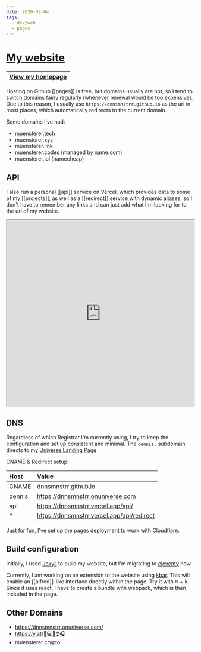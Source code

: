```yaml
---
date: 2020-08-04
tags:
  - dev/web
  - pages
---
```


# [My website](https://dnnsmnstrr.github.io)

|[View my homepage](https://dnnsmnstrr.github.io)|
|---|


Hosting on Github [[pages]] is free, but domains usually are not, so I tend to switch domains fairly regularly (whenever renewal would be too expensive). Due to this reason, I usually use `https://dnnsmnstrr.github.io` as the url in most places, which automatically redirects to the current domain.

Some domains I've had:
- [muensterer.tech](https://get.tech/search?DomainName=muensterer)
- muensterer.xyz
- muensterer.link
- muensterer.codes (managed by name.com)
- muensterer.lol (namecheap)

## API
I also run a personal [[api]] service on Vercel, which provides data to some of my [[projects]], as well as a [[redirect]] service with dynamic aliases, so I don't have to remember any links and can just add what I'm looking for to the url of my website.


<iframe src="https://dnnsmnstrr.github.io" title="Current website" width='100%' height='500px'></iframe>

## DNS

Regardless of which Registrar I'm currently using, I try to keep the configuration and set up consistent and minimal. The `dennis.` subdomain directs to my [Universe Landing Page](https://dnnsmnstrr.onuniverse.com)

CNAME & Redirect setup:

| Host | Value |
| :------------- | :------------- |
| CNAME       | dnnsmnstrr.github.io       |
| dennis      | https://dnnsmnstrr.onuniverse.com   |
| api       | https://dnnsmnstrr.vercel.app/api/    |
| *       | https://dnnsmnstrr.vercel.app/api/redirect    |

Just for fun, I've set up the pages deployment to work with [Cloudflare](https://dash.cloudflare.com).

## Build configuration

Initially, I used [Jekyll](https://jekyllrb.com/) to build my website, but I'm migrating to [eleventy](https://www.11ty.dev/) now.

Currently, I am working on an extension to the website using [kbar](https://github.com/timc1/kbar). This will enable an [[alfred]]-like interface directly within the page. Try it with <kbd>⌘</kbd> + <kbd>k</kbd>
Since it uses react, I have to create a bundle with webpack, which is then included in the page.

## Other Domains
- https://dnnsmnstrr.onuniverse.com/
- https://y.at/🤖💻📱⌚🎧
- muensterer.crypto